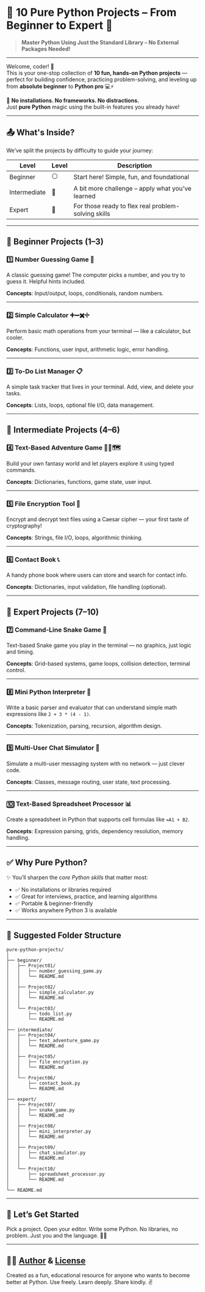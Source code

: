 # 🐍 10 Pure Python Projects – From Beginner to Expert 🚀  

> **Master Python Using Just the Standard Library – No External Packages Needed!**

---

Welcome, coder! 👋  
This is your one-stop collection of **10 fun, hands-on Python projects** — perfect for building confidence, practicing problem-solving, and leveling up from **absolute beginner** to **Python pro** 💻⚡

🔧 **No installations. No frameworks. No distractions.**  
Just **pure Python** magic using the built-in features you already have!

---

## 📤 What's Inside?

We’ve split the projects by difficulty to guide your journey:

| Level | Level | Description |
|-------|-------|-------------|
| Beginner | ⚪ | Start here! Simple, fun, and foundational |
| Intermediate | 🔵 | A bit more challenge – apply what you've learned |
| Expert | 🔴 | For those ready to flex real problem-solving skills |

---

## 🧒 Beginner Projects (1–3)

### 1️⃣ Number Guessing Game 🎯  

A classic guessing game! The computer picks a number, and you try to guess it. Helpful hints included.

**Concepts**: Input/output, loops, conditionals, random numbers.

---

### 2️⃣ Simple Calculator ➕➖✖️➗

Perform basic math operations from your terminal — like a calculator, but cooler.

**Concepts**: Functions, user input, arithmetic logic, error handling.

---

### 3️⃣ To-Do List Manager 📋  

A simple task tracker that lives in your terminal. Add, view, and delete your tasks.

**Concepts**: Lists, loops, optional file I/O, data management.

---

## 👨 Intermediate Projects (4–6)

### 4️⃣ Text-Based Adventure Game 🧙‍♂️🗺️  

Build your own fantasy world and let players explore it using typed commands.

**Concepts**: Dictionaries, functions, game state, user input.

---

### 5️⃣ File Encryption Tool 🔐  

Encrypt and decrypt text files using a Caesar cipher — your first taste of cryptography!

**Concepts**: Strings, file I/O, loops, algorithmic thinking.

---

### 6️⃣ Contact Book 📞  

A handy phone book where users can store and search for contact info.

**Concepts**: Dictionaries, input validation, file handling (optional).

---

## 👴 Expert Projects (7–10)

### 7️⃣ Command-Line Snake Game 🐍  

Text-based Snake game you play in the terminal — no graphics, just logic and timing.

**Concepts**: Grid-based systems, game loops, collision detection, terminal control.

---

### 8️⃣ Mini Python Interpreter 🧮  

Write a basic parser and evaluator that can understand simple math expressions like `2 + 3 * (4 - 1)`.

**Concepts**: Tokenization, parsing, recursion, algorithm design.

---

### 9️⃣ Multi-User Chat Simulator 💬  

Simulate a multi-user messaging system with no network — just clever code.

**Concepts**: Classes, message routing, user state, text processing.

---

### 🔟 Text-Based Spreadsheet Processor 📊  

Create a spreadsheet in Python that supports cell formulas like `=A1 + B2`.

**Concepts**: Expression parsing, grids, dependency resolution, memory handling.

---

## ✅ Why Pure Python?

✨ You’ll sharpen the *core Python skills* that matter most:

- ✅ No installations or libraries required
- ✅ Great for interviews, practice, and learning algorithms
- ✅ Portable & beginner-friendly
- ✅ Works anywhere Python 3 is available

---

## 📁 Suggested Folder Structure

```plaintext
pure-python-projects/
│
├── beginner/
│   ├── Project01/
│   │   ├── number_guessing_game.py
│   │   └── README.md
│   │
│   ├── Project02/
│   │   ├── simple_calculator.py
│   │   └── README.md
│   │
│   └── Project03/
│       ├── todo_list.py
│       └── README.md
│
├── intermediate/
│   ├── Project04/
│   │   ├── text_adventure_game.py
│   │   └── README.md
│   │
│   ├── Project05/
│   │   ├── file_encryption.py
│   │   └── README.md
│   │
│   └── Project06/
│       ├── contact_book.py
│       └── README.md
│
├── expert/
│   ├── Project07/
│   │   ├── snake_game.py
│   │   └── README.md
│   │
│   ├── Project08/
│   │   ├── mini_interpreter.py
│   │   └── README.md
│   │
│   ├── Project09/
│   │   ├── chat_simulator.py
│   │   └── README.md
│   │
│   └── Project10/
│       ├── spreadsheet_processor.py
│       └── README.md
│
└── README.md
````

---

## 🚀 Let’s Get Started

Pick a project. Open your editor. Write some Python. No libraries, no problem. Just you and the language. 🧠💡

---

## 🧑‍💻 [Author](https://github.com/mj-awad17) & [License](https://github.com/mj-awad17/10-Pure-Python-Projects-Beginner-to-Expert-Level/blob/main/LICENSE)

Created as a fun, educational resource for anyone who wants to become better at Python.
Use freely. Learn deeply. Share kindly. ✌️
